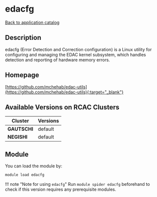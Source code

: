 # edacfg

[Back to application catalog](../app_catalog.md)

## Description

edacfg (Error Detection and Correction configuration) is a Linux utility for configuring and managing the EDAC kernel subsystem, which handles detection and reporting of hardware memory errors.

## Homepage

[https://github.com/mchehab/edac-utils](https://github.com/mchehab/edac-utils){:target="_blank"}

## Available Versions on RCAC Clusters

|Cluster|Versions|
|---|---|
**GAUTSCHI**|default
**NEGISHI**|default

## Module

You can load the module by:

```bash
module load edacfg
```

!!! note "Note for using `edacfg`"
    Run `module spider edacfg` beforehand to check if this version requires any prerequisite modules.
